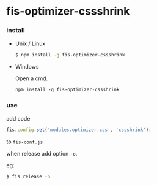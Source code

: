 fis-optimizer-cssshrink
=======================

### install

+ Unix / Linux

    ```bash
    $ npm install -g fis-optimizer-cssshrink
    ```
+ Windows

    Open a cmd.

    ```
    npm install -g fis-optimizer-cssshrink
    ```

### use

add code

```javascript
fis.config.set('modules.optimizer.css', 'cssshrink');
```

to `fis-conf.js`

when release add option `-o`.

eg:

```bash
$ fis release -o 
```

